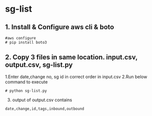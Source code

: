 # sg-list



## 1. Install & Configure aws cli  & boto
```
#aws configure
# pip install boto3
```

## 2. Copy 3 files in same location. input.csv, output.csv, sg-list.py
1.Enter date,change no, sg id in correct order in input.csv
2.Run below command to execute
```
# python sg-list.py
```
3. output of output.csv contains
```
date,change,id,tags,inbound,outbound
```
